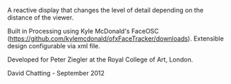 A reactive display that changes the level of detail depending on the distance of the viewer.

Built in Processing using Kyle McDonald's FaceOSC (https://github.com/kylemcdonald/ofxFaceTracker/downloads). Extensible design configurable via xml file.

Developed for Peter Ziegler at the Royal College of Art, London.

David Chatting - September 2012
